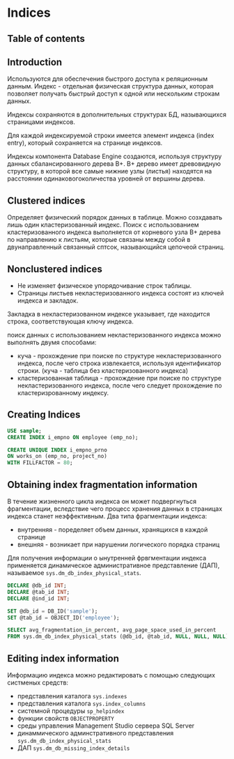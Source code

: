 # Indices

## Table of contents

## **Introduction**
Используются для обеспечения быстрого доступа к реляционным данным. Индекс - отдельная физическая структура данных, которая позволяет получать быстрый доступ к одной или нескольким строкам данных. 

Индексы сохраняются в дополнительных структурах БД, называющихся страницами индексов.

Для каждой индексируемой строки имеется элемент индекса (index entry), который сохраняется на странице индексов.

Индексы компонента Database Engine создаются, используя структуру данных сбалансированного дерева B+. B+ дерево имеет древовидную структуру, в которой все самые нижние узлы (листья) находятся на расстоянии одинаковогоколичества уровней от вершины дерева. 

## **Clustered indices**
Определяет физический порядок данных в таблице. Можно созхдавать лишь один кластеризованный индекс. Поиск с использованием кластеризованного индекса выполняется от корневого узла B+ дерева по направлению к листьям, которые связаны между собой в двунаправленный связанный сптсок, называющийся цепочеой страниц.

## **Nonclustered indices**
* Не изменяет физическое упорядочивание строк таблицы.
* Страницы листьев некластеризованного индекса состоят из ключей индекса и закладок.

Закладка в некластеризованном индексе указывает, где находится строка, соответствующая ключу индекса.

поиск данных с использованием некластеризованного индекса можно выполнять двумя способами:
* куча - прохождение при поиске по структуре некластеризованного индекса, после чего строка извлекается, используя идентификатор строки. (куча - таблица без кластеризованного индекса)
* кластеризованная таблица - прохождение при поиске по структуре некластеризованного индекса, после чего следует прохождение по кластеризрованному индексу.

## **Creating Indices**
```sql
USE sample;
CREATE INDEX i_empno ON employee (emp_no);
```

```sql
CREATE UNIQUE INDEX i_empno_prno
ON works_on (emp_no, project_no)
WITH FILLFACTOR = 80;
```

## **Obtaining index fragmentation information**
В течение жизненного цикла индекса он может подвергнуться фрагментации, вследствие чего процесс хранения данных в страницах индекса станет неэффективным. Два типа фрагментации индекса:
* внутренняя - поределяет объем данных, хранящихся в каждой странице
* внешняя - возникает при нарушении логического порядка страниц

Для получения информации о ынутренней фрвгментации индекса применяется динамическое административное представление (ДАП), называемое `sys.dm_db_index_physical_stats`.

```sql
DECLARE @db_id INT;
DECLARE @tab_id INT;
DECLARE @ind_id INT;

SET @db_id = DB_ID('sample');
SET @tab_id = OBJECT_ID('employee');

SELECT avg_fragmentation_in_percent, avg_page_space_used_in_percent
FROM sys.dm_db_index_physical_stats (@db_id, @tab_id, NULL, NULL, NULL)
```

## **Editing index information**
Информацию индекса можно редактировать с помощью следующих систменых средств:
* представления каталога `sys.indexes`
* представления каталога `sys.index_columns`
* системной процедуры `sp_helpindex`
* функции свойств `OBJECTPROPERTY`
* среды управления Management Studio сервера SQL Server
* динаммического админстративного представления `sys.dm_db_index_physical_stats`
* ДАП `sys.dm_db_missing_index_details`